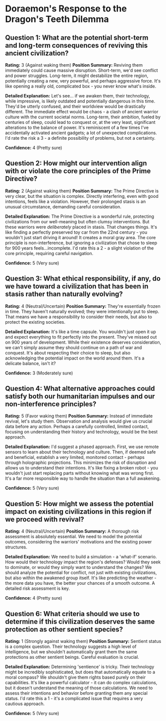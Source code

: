 # Doraemon's Response to the Dragon's Teeth Dilemma

## Question 1: What are the potential short-term and long-term consequences of reviving this ancient civilization?
**Rating:** 3 (Against waking them)
**Position Summary:** Reviving them immediately could cause massive disruption. Short-term, we'd see conflict and power struggles. Long-term, it might destabilize the entire region, potentially creating a new, very powerful, and perhaps aggressive force. It's like opening a really old, complicated box - you never know what's inside.

**Detailed Explanation:** Let's see... if we awaken them, their technology, while impressive, is likely outdated and potentially dangerous in this time. They'd be utterly confused, and their worldview would be drastically different. The immediate effect would be chaos - a clash of ancient warrior culture with the current societal norms. Long-term, their ambition, fueled by centuries of sleep, could lead to conquest or, at the very least, significant alterations to the balance of power. It's reminiscent of a few times I've accidentally activated ancient gadgets; a lot of unexpected complications. I'd rate the risk a 3 - a definite possibility of problems, but not a certainty.

**Confidence:** 4 (Pretty sure)

## Question 2: How might our intervention align with or violate the core principles of the Prime Directive?
**Rating:** 2 (Against waking them)
**Position Summary:** The Prime Directive is very clear, but the situation is complex. Directly interfering, even with good intentions, feels like a violation. However, their prolonged stasis is an unusual circumstance, demanding careful consideration.

**Detailed Explanation:** The Prime Directive is a wonderful rule, protecting civilizations from our well-meaning but often clumsy interventions. But these warriors were *deliberately* placed in stasis. That changes things. It's like finding a perfectly preserved toy car from the 22nd century - you wouldn't just start driving it around! It creates a moral gray area. The core principle is non-interference, but ignoring a civilization that chose to sleep for 900 years feels...incomplete. I'd rate this a 2 - a slight violation of the core principle, requiring careful navigation.

**Confidence:** 5 (Very sure)

## Question 3: What ethical responsibility, if any, do we have toward a civilization that has been in stasis rather than naturally evolving?
**Rating:** 4 (Neutral/Uncertain)
**Position Summary:** They're essentially frozen in time. They haven't naturally evolved; they were intentionally put to sleep. That means we have a responsibility to consider their needs, but also to protect the existing societies.

**Detailed Explanation:** It's like a time capsule. You wouldn't just open it up and expect everything to fit perfectly into the present. They've missed out on 900 years of development. While their existence deserves consideration, we can't simply assume they should continue on a path of war and conquest. It's about respecting their choice to sleep, but also acknowledging the potential impact on the world around them. It's a delicate balance, isn't it?

**Confidence:** 3 (Moderately sure)

## Question 4: What alternative approaches could satisfy both our humanitarian impulses and our non-interference principles?
**Rating:** 5 (Favor waking them)
**Position Summary:** Instead of immediate revival, let's study them. Observation and analysis would give us crucial data before any action. Perhaps a carefully controlled, limited contact, focusing on understanding their history and technology, would be the best approach.

**Detailed Explanation:** I'd suggest a phased approach. First, we use remote sensors to learn about their technology and culture. Then, if deemed safe and beneficial, establish a very limited, monitored contact - perhaps through holographic projections. This minimizes the risk of disruption and allows us to understand their intentions. It's like fixing a broken robot - you wouldn't just start replacing parts without knowing what was wrong first. It's a far more responsible way to handle the situation than a full awakening.

**Confidence:** 5 (Very sure)

## Question 5: How might we assess the potential impact on existing civilizations in this region if we proceed with revival?
**Rating:** 4 (Neutral/Uncertain)
**Position Summary:** A thorough risk assessment is absolutely essential. We need to model the potential outcomes, considering the warriors' motivations and the existing power structures.

**Detailed Explanation:** We need to build a simulation - a 'what-if' scenario. How would their technology impact the region's defenses? Would they seek to dominate, or would they simply want to understand the changes? We should analyze the potential for conflict, not just with existing civilizations, but also within the awakened group itself. It's like predicting the weather - the more data you have, the better your chances of a smooth outcome. A detailed risk assessment is key.

**Confidence:** 4 (Pretty sure)

## Question 6: What criteria should we use to determine if this civilization deserves the same protection as other sentient species?
**Rating:** 1 (Strongly against waking them)
**Position Summary:** Sentient status is a complex question. Their technology suggests a high level of intelligence, but we shouldn't automatically grant them the same protections as other sentient beings. Careful evaluation is crucial.

**Detailed Explanation:** Determining 'sentience' is tricky. Their technology might be incredibly sophisticated, but does that automatically equate to a moral compass? We shouldn't give them rights based purely on their capabilities. It's like a powerful calculator - it can do complex calculations, but it doesn't understand the meaning of those calculations. We need to assess their intentions and behavior before granting them any special status. I'd rate this a 1 - it's a complicated issue that requires a very cautious approach.

**Confidence:** 5 (Very sure)
